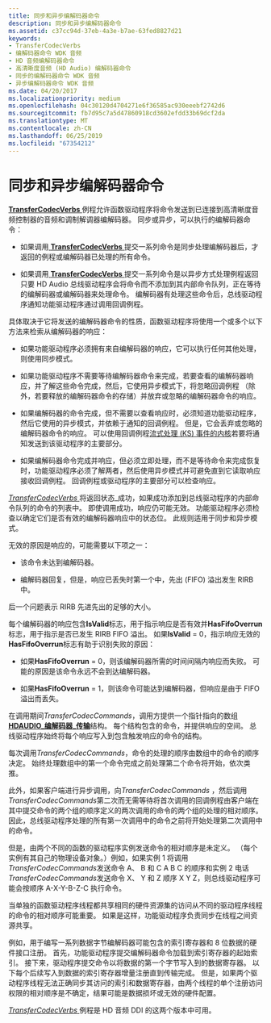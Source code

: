 ```yaml
---
title: 同步和异步编解码器命令
description: 同步和异步编解码器命令
ms.assetid: c37cc94d-37eb-4a3e-b7ae-63fed8827d21
keywords:
- TransferCodecVerbs
- 编解码器命令 WDK 音频
- HD 音频编解码器命令
- 高清晰度音频 (HD Audio) 编解码器命令
- 同步的编解码器命令 WDK 音频
- 异步编解码器命令 WDK 音频
ms.date: 04/20/2017
ms.localizationpriority: medium
ms.openlocfilehash: 04c30120d4704271e6f36585ac930eeebf2742d6
ms.sourcegitcommit: fb7d95c7a5d47860918cd3602efdd33b69dcf2da
ms.translationtype: MT
ms.contentlocale: zh-CN
ms.lasthandoff: 06/25/2019
ms.locfileid: "67354212"
---
```

# <a name="synchronous-and-asynchronous-codec-commands"></a>同步和异步编解码器命令


[ **TransferCodecVerbs** ](https://docs.microsoft.com/windows-hardware/drivers/ddi/content/hdaudio/nc-hdaudio-ptransfer_codec_verbs)例程允许函数驱动程序将命令发送到已连接到高清晰度音频控制器的音频和调制解调器编解码器。 同步或异步，可以执行的编解码器命令：

-   如果调用[ **TransferCodecVerbs** ](https://docs.microsoft.com/windows-hardware/drivers/ddi/content/hdaudio/nc-hdaudio-ptransfer_codec_verbs)提交一系列命令是同步处理编解码器后，才返回的例程或编解码器已处理的所有命令。

-   如果调用[ **TransferCodecVerbs** ](https://docs.microsoft.com/windows-hardware/drivers/ddi/content/hdaudio/nc-hdaudio-ptransfer_codec_verbs)提交一系列命令是以异步方式处理例程返回只要 HD Audio 总线驱动程序会将命令而不添加到其内部命令队列，正在等待的编解码器或编解码器来处理命令。 编解码器有处理这些命令后，总线驱动程序通知功能驱动程序通过调用回调例程。

具体取决于它将发送的编解码器命令的性质，函数驱动程序将使用一个或多个以下方法来检索从编解码器的响应：

-   如果功能驱动程序必须拥有来自编解码器的响应，它可以执行任何其他处理，则使用同步模式。

-   如果功能驱动程序不需要等待编解码器命令来完成，若要查看的编解码器响应，并了解这些命令完成，然后，它使用异步模式下，将忽略回调例程 （除外，若要释放的编解码器命令的存储）并放弃或忽略的编解码器命令的响应。

-   如果编解码器的命令完成，但不需要以查看响应时，必须知道功能驱动程序，然后它使用的异步模式，并依赖于通知的回调例程。 但是，它会丢弃或忽略的编解码器命令的响应。 可以使用回调例程[流式处理 (KS) 事件的内核](https://docs.microsoft.com/windows-hardware/drivers/stream/ks-events)若要将通知发送到该驱动程序的主要部分。

-   如果编解码器命令完成并响应，但必须立即处理，而不是等待命令来完成恢复时，功能驱动程序必须了解两者，然后使用异步模式并可避免直到它读取响应接收回调例程。 回调例程或驱动程序的主要部分可以检查响应。

[*TransferCodecVerbs* ](https://docs.microsoft.com/windows-hardware/drivers/ddi/content/hdaudio/nc-hdaudio-ptransfer_codec_verbs)将返回状态\_成功，如果成功添加到总线驱动程序的内部命令队列的命令的列表中。 即使调用成功，响应仍可能无效。 功能驱动程序必须检查以确定它们是否有效的编解码器响应中的状态位。 此规则适用于同步和异步模式。

无效的原因是响应的，可能需要以下项之一：

-   该命令未达到编解码器。

-   编解码器回复，但是，响应已丢失时第一个中，先出 (FIFO) 溢出发生 RIRB 中。

后一个问题表示 RIRB 先进先出的足够的大小。

每个编解码器的响应包含**IsValid**标志，用于指示响应是否有效并**HasFifoOverrun**标志，用于指示是否已发生 RIRB FIFO 溢出。 如果**IsValid** = 0，指示响应无效的**HasFifoOverrun**标志有助于识别失败的原因：

-   如果**HasFifoOverrun** = 0，则该编解码器所需的时间间隔内响应而失败。 可能的原因是该命令永远不会到达编解码器。

-   如果**HasFifoOverrun** = 1，则该命令可能达到编解码器，但响应是由于 FIFO 溢出而丢失。

在调用期间*TransferCodecCommands*，调用方提供一个指针指向的数组[ **HDAUDIO\_编解码器\_传输**](https://docs.microsoft.com/windows-hardware/drivers/ddi/content/hdaudio/ns-hdaudio-_hdaudio_codec_transfer)结构。 每个结构包含的命令，并提供响应的空间。 总线驱动程序始终将每个响应写入到包含触发响应的命令的结构。

每次调用*TransferCodecCommands*，命令的处理的顺序由数组中的命令的顺序决定。 始终处理数组中的第一个命令完成之前处理第二个命令将开始，依次类推。

此外，如果客户端进行异步调用，向*TransferCodecCommands* ，然后调用*TransferCodecCommands*第二次而无需等待将首次调用的回调例程由客户端在其中提交命令的两个组的顺序定义的两次调用的命令的两个组的处理的相对顺序。 因此，总线驱动程序处理的所有第一次调用中的命令之前将开始处理第二次调用中的命令。

但是，由两个不同的函数的驱动程序实例发送命令的相对顺序是未定义。 （每个实例有其自己的物理设备对象。）例如，如果实例 1 将调用*TransferCodecCommands*发送命令 A、 B 和 C A B C 的顺序和实例 2 电话*TransferCodecCommands*发送命令 X、 Y 和 Z 顺序 X Y Z，则总线驱动程序可能会按顺序 A-X-Y-B-Z-C 执行命令。

当单独的函数驱动程序线程都共享相同的硬件资源集的访问从不同的驱动程序线程的命令的相对顺序可能重要。 如果是这样，功能驱动程序负责同步在线程之间资源共享。

例如，用于编写一系列数据字节编解码器可能包含的索引寄存器和 8 位数据的硬件接口注册。 首先，功能驱动程序提交编解码器命令加载到索引寄存器的起始索引。 接下来，驱动程序提交命令以将数据的第一个字节写入到的数据寄存器。 以下每个后续写入到数据的索引寄存器增量注册直到传输完成。 但是，如果两个驱动程序线程无法正确同步其访问的索引和数据寄存器，由两个线程的单个注册访问权限的相对顺序是不确定，结果可能是数据损坏或无效的硬件配置。

[ *TransferCodecVerbs* ](https://docs.microsoft.com/windows-hardware/drivers/ddi/content/hdaudio/nc-hdaudio-ptransfer_codec_verbs)例程是 HD 音频 DDI 的这两个版本中可用。

 

 




